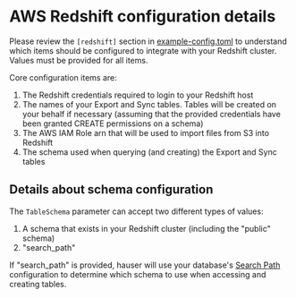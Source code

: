 # AWS Redshift configuration details
Please review the `[redshift]` section in [example-config.toml](hauser/example-config.toml) to understand which items should be configured to integrate with your Redshift cluster. Values must be provided for all items.

Core configuration items are:

1. The Redshift credentials required to login to your Redshift host
2. The names of your Export and Sync tables. Tables will be created on your behalf if necessary (assuming that the provided credentials have been granted CREATE permissions on a schema)
3. The AWS IAM Role arn that will be used to import files from S3 into Redshift
4. The schema used when querying (and creating) the Export and Sync tables

## Details about schema configuration

The `TableSchema` parameter can accept two different types of values:

1. A schema that exists in your Redshift cluster (including the "public" schema)
2. "search_path"

If "search_path" is provided, hauser will use your database's [Search Path](https://docs.aws.amazon.com/redshift/latest/dg/r_search_path.html) configuration to determine which schema to use when accessing and creating tables.